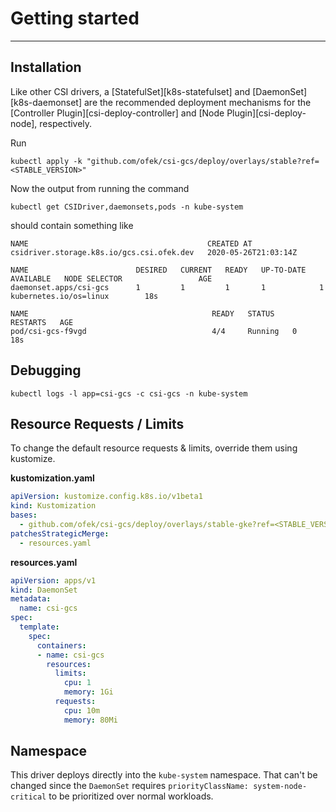 # Getting started

-----

## Installation

Like other CSI drivers, a [StatefulSet][k8s-statefulset] and [DaemonSet][k8s-daemonset] are the recommended
deployment mechanisms for the [Controller Plugin][csi-deploy-controller] and [Node Plugin][csi-deploy-node],
respectively.

Run

```console
kubectl apply -k "github.com/ofek/csi-gcs/deploy/overlays/stable?ref=<STABLE_VERSION>"
```

Now the output from running the command

```console
kubectl get CSIDriver,daemonsets,pods -n kube-system
```

should contain something like

```
NAME                                        CREATED AT
csidriver.storage.k8s.io/gcs.csi.ofek.dev   2020-05-26T21:03:14Z

NAME                        DESIRED   CURRENT   READY   UP-TO-DATE   AVAILABLE   NODE SELECTOR                 AGE
daemonset.apps/csi-gcs      1         1         1       1            1           kubernetes.io/os=linux        18s

NAME                                         READY   STATUS    RESTARTS   AGE
pod/csi-gcs-f9vgd                            4/4     Running   0          18s
```

## Debugging

```console
kubectl logs -l app=csi-gcs -c csi-gcs -n kube-system
```

## Resource Requests / Limits

To change the default resource requests & limits, override them using kustomize.

**kustomization.yaml**

```yaml
apiVersion: kustomize.config.k8s.io/v1beta1
kind: Kustomization
bases:
  - github.com/ofek/csi-gcs/deploy/overlays/stable-gke?ref=<STABLE_VERSION>
patchesStrategicMerge:
  - resources.yaml
```

**resources.yaml**

```yaml
apiVersion: apps/v1
kind: DaemonSet
metadata:
  name: csi-gcs
spec:
  template:
    spec:
      containers:
      - name: csi-gcs
        resources:
          limits:
            cpu: 1
            memory: 1Gi
          requests:
            cpu: 10m
            memory: 80Mi
```

## Namespace

This driver deploys directly into the `kube-system` namespace. That can't be changed
since the `DaemonSet` requires `priorityClassName: system-node-critical` to be
prioritized over normal workloads.

